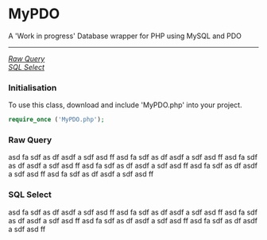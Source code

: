 # MyPDO
A 'Work in progress' Database wrapper for PHP using MySQL and PDO
<hr>

*[Raw Query](#query)*  
*[SQL Select](#sqlSelect)*

### Initialisation
To use this class, download and include 'MyPDO.php' into your project.

```php
require_once ('MyPDO.php');
```



### Raw Query


asd fa sdf as df asdf a sdf asd ff 
asd fa sdf as df asdf a sdf asd ff 
asd fa sdf as df asdf a sdf asd ff 
asd fa sdf as df asdf a sdf asd ff 
asd fa sdf as df asdf a sdf asd ff 
asd fa sdf as df asdf a sdf asd ff 



### SQL Select


asd fa sdf as df asdf a sdf asd ff 
asd fa sdf as df asdf a sdf asd ff 
asd fa sdf as df asdf a sdf asd ff 
asd fa sdf as df asdf a sdf asd ff 
asd fa sdf as df asdf a sdf asd ff 